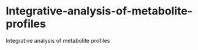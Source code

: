 Integrative-analysis-of-metabolite-profiles
===========================================

Integrative analysis of metabolite profiles
